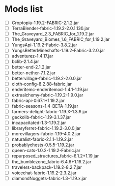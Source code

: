 # Mods list

- [ ] Croptopia-1.19.2-FABRIC-2.1.2.jar
- [ ] TerraBlender-fabric-1.19.2-2.0.1.130.jar
- [ ] The_Graveyard_2.3_FABRIC_for_1.19.2.jar
- [ ] The_Graveyard_Biomes_1.6_FABRIC_for_1.19.2.jar
- [ ] YungsApi-1.19.2-Fabric-3.8.2.jar
- [ ] YungsBetterMineshafts-1.19.2-Fabric-3.2.0.jar
- [ ] adventurez-1.4.17.jar
- [ ] bclib-2.1.4.jar
- [ ] better-end-2.1.2.jar
- [ ] better-nether-7.1.2.jar
- [ ] bettervillage-fabric-1.19.2-2.0.0.jar
- [ ] cloth-config-8.2.88-fabric.jar
- [ ] enderitemc-enderitemod-1.4.1-1.19.jar
- [ ] extraalchemy-fabric-1.19.2-1.9.0.jar
- [ ] fabric-api-0.67.1+1.19.2.jar
- [ ] fabric-seasons-1.4-BETA-1.19.jar
- [ ] farmers-delight-fabric-1.19.X-1.3.9.jar
- [ ] geckolib-fabric-1.19-3.1.37.jar
- [ ] incapacitated-1.3-1.19.2.jar
- [ ] libraryferret-fabric-1.19.2-3.0.0.jar
- [ ] morevillagers-fabric-1.19-4.0.2.jar
- [ ] naturalist-fabric-2.1.1-1.19.2.jar
- [ ] probablychests-0.5.5-1.19.2.jar
- [ ] queen-cats-1.0.2-1.19.2-Fabric.jar
- [ ] repurposed_structures_fabric-6.1.2+1.19.jar
- [ ] the_bumblezone_fabric-6.4.6+1.19.2.jar
- [ ] travelers-backpack-1.19.2-8.2.7.jar
- [ ] voicechat-fabric-1.19.2-2.3.2.jar
- [ ] diamondNuggets-fabric-1.3-1.19.x.jar
